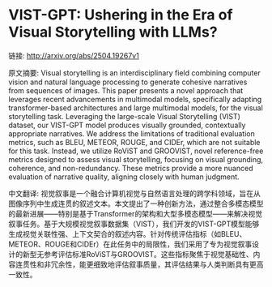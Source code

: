 # VIST-GPT: Ushering in the Era of Visual Storytelling with LLMs?

链接: http://arxiv.org/abs/2504.19267v1

原文摘要:
Visual storytelling is an interdisciplinary field combining computer vision
and natural language processing to generate cohesive narratives from sequences
of images. This paper presents a novel approach that leverages recent
advancements in multimodal models, specifically adapting transformer-based
architectures and large multimodal models, for the visual storytelling task.
Leveraging the large-scale Visual Storytelling (VIST) dataset, our VIST-GPT
model produces visually grounded, contextually appropriate narratives. We
address the limitations of traditional evaluation metrics, such as BLEU,
METEOR, ROUGE, and CIDEr, which are not suitable for this task. Instead, we
utilize RoViST and GROOVIST, novel reference-free metrics designed to assess
visual storytelling, focusing on visual grounding, coherence, and
non-redundancy. These metrics provide a more nuanced evaluation of narrative
quality, aligning closely with human judgment.

中文翻译:
视觉叙事是一个融合计算机视觉与自然语言处理的跨学科领域，旨在从图像序列中生成连贯的叙述文本。本文提出了一种创新方法，通过整合多模态模型的最新进展——特别是基于Transformer的架构和大型多模态模型——来解决视觉叙事任务。基于大规模视觉叙事数据集（VIST），我们开发的VIST-GPT模型能够生成视觉关联性强、上下文契合的叙述内容。针对传统评估指标（如BLEU、METEOR、ROUGE和CIDEr）在此任务中的局限性，我们采用了专为视觉叙事设计的新型无参考评估标准RoViST与GROOVIST。这些指标聚焦于视觉基础性、内容连贯性和非冗余性，能更细致地评估叙事质量，其评估结果与人类判断具有更高一致性。
